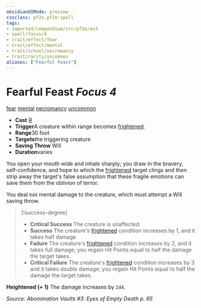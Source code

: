 ```yaml
---
obsidianUIMode: preview
cssclass: pf2e,pf2e-spell
tags:
- imported/compendium/src/pf2e/av3
- spell/focus/4
- trait/effect/fear
- trait/effect/mental
- trait/school/necromancy
- trait/rarity/uncommon
aliases: ["Fearful Feast"]
---
```

# Fearful Feast *Focus 4*   
[fear](rules/traits/fear.md)  [mental](mental.md)  [necromancy](necromancy.md)  [uncommon](uncommon.md)  

- **Cast** [R](chapter-9-playing-the-game.md#Actions "Reaction") 
- **Trigger**A creature within range becomes [frightened](conditions.md#Frightened).
- **Range**30 foot
- **Targets**the triggering creature
- **Saving Throw** Will
- **Duration**varies

You open your mouth wide and inhale sharply; you draw in the bravery, self-confidence, and hope to which the [frightened](conditions.md#Frightened) target clings and then strip away the target's false assumption that these fragile emotions can save them from the oblivion of terror.

You deal `6d4` mental damage to the creature, which must attempt a Will saving throw.

> [!success-degree] 
> - **Critical Success** The creature is unaffected.
> - **Success** The creature's [frightened](conditions.md#Frightened) condition increases by 1, and it takes half damage.
> - **Failure** The creature's [frightened](conditions.md#Frightened) condition increases by 2, and it takes full damage; you regain Hit Points equal to half the damage the target takes.
> - **Critical Failure** The creature's [frightened](conditions.md#Frightened) condition increases by 3 and it takes double damage; you regain Hit Points equal to half the damage the target takes.

**Heightened (+ 1)** The damage increases by `2d4`.

*Source: Abomination Vaults #3: Eyes of Empty Death p. 65*